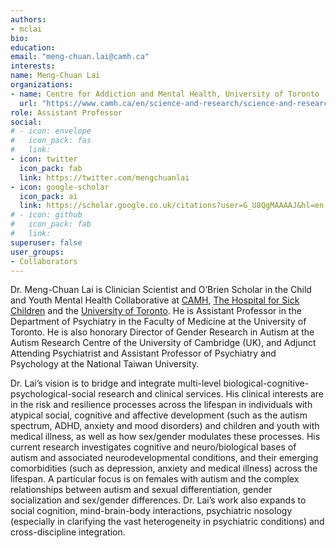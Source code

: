 ```yaml
---
authors:
- mclai
bio:   
education:
email: "meng-chuan.lai@camh.ca"
interests:
name: Meng-Chuan Lai
organizations:
- name: Centre for Addiction and Mental Health, University of Toronto
  url: "https://www.camh.ca/en/science-and-research/science-and-research-staff-directory/mengchuanlai"
role: Assistant Professor
social:
# - icon: envelope
#   icon_pack: fas
#   link:
- icon: twitter
  icon_pack: fab
  link: https://twitter.com/mengchuanlai
- icon: google-scholar
  icon_pack: ai
  link: https://scholar.google.co.uk/citations?user=G_U8QgMAAAAJ&hl=en
# - icon: github
#   icon_pack: fab
#   link: 
superuser: false
user_groups:
- Collaborators
---
```


Dr. Meng-Chuan Lai is Clinician Scientist and O’Brien Scholar in the Child and Youth Mental Health Collaborative at [CAMH](https://www.camh.ca), [The Hospital for Sick Children](https://www.sickkids.ca) and the [University of Toronto](https://www.utoronto.ca). He is Assistant Professor in the Department of Psychiatry in the Faculty of Medicine at the University of Toronto. He is also honorary Director of Gender Research in Autism at the Autism Research Centre of the University of Cambridge (UK), and Adjunct Attending Psychiatrist and Assistant Professor of Psychiatry and Psychology at the National Taiwan University.

Dr. Lai’s vision is to bridge and integrate multi-level biological-cognitive-psychological-social research and clinical services. His clinical interests are in the risk and resilience processes across the lifespan in individuals with atypical social, cognitive and affective development (such as the autism spectrum, ADHD, anxiety and mood disorders) and children and youth with medical illness, as well as how sex/gender modulates these processes. His current research investigates cognitive and neuro/biological bases of autism and associated neurodevelopmental conditions, and their emerging comorbidities (such as depression, anxiety and medical illness) across the lifespan. A particular focus is on females with autism and the complex relationships between autism and sexual differentiation, gender socialization and sex/gender differences. Dr. Lai’s work also expands to social cognition, mind-brain-body interactions, psychiatric nosology (especially in clarifying the vast heterogeneity in psychiatric conditions) and cross-discipline integration.